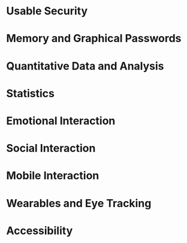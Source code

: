 # Usable Security













# Memory and Graphical Passwords













# Quantitative Data and Analysis













# Statistics













# Emotional Interaction













# Social Interaction













# Mobile Interaction













# Wearables and Eye Tracking













# Accessibility
